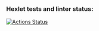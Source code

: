 ### Hexlet tests and linter status:
[![Actions Status](https://github.com/feather-tail/frontend-project-44/actions/workflows/hexlet-check.yml/badge.svg)](https://github.com/feather-tail/frontend-project-44/actions)